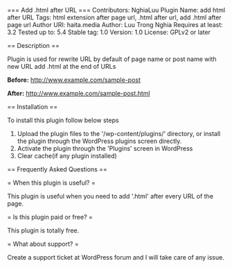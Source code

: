 === Add .html after URL ===
Contributors: NghiaLuu
Plugin Name: add html after URL
Tags: html extension after page url, .html after url, add .html after page url
Author URI: haita.media
Author: Luu Trong Nghia
Requires at least: 3.2
Tested up to: 5.4
Stable tag: 1.0
Version: 1.0
License: GPLv2 or later

== Description == 

Plugin is used for rewrite URL by default of page name or post name with new URL add .html at the end of URLs

**Before:** http://www.example.com/sample-post

**After:** http://www.example.com/sample-post.html

== Installation ==

To install this plugin follow below steps

1. Upload the plugin files to the '/wp-content/plugins/' directory, or install the plugin through the WordPress plugins screen directly.
2. Activate the plugin through the 'Plugins' screen in WordPress
3. Clear cache(if any plugin installed)

== Frequently Asked Questions ==

= When this plugin is useful? =

This  plugin is useful when you need to add '.html' after every URL of the page. 

= Is this plugin paid or free? =

This plugin is totally free.

= What about support? =

Create a support ticket at WordPress forum and I will take care of any issue.
